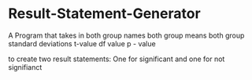 # Result-Statement-Generator
A Program that takes in 
both group names
both group means
both group standard deviations
 t-value
df value
p - value

to create two result statements: One for significant and one for not signifianct 
